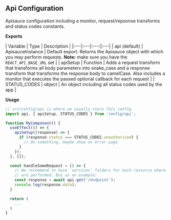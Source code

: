 ## Api Configuration

Apisauce configuration including a monitor, request/repsonse transforms and status codes constants.

**Exports**

| Variable | Type | Description |
|:---|:---|:---:|:---|
| api (default) | ApisauceInstance | Default export. Returns the Apisauce object with which you may perform requests. **Note:** make sure you have the `REACT_API_BASE_URL` set |
| apiSetup | Function | Adds a request transform that transforms all body parameters into snake_case and a response transform that transforms the response body to camelCase. Also includes a monitor that executes the passed optional callback for each request |
| STATUS_CODES | object | An object including all status codes used by the app |

**Usage**

```jsx
// src/config/api is where we usually store this config
import api, { apiSetup, STATUS_CODES } from 'config/api';

function MyComponent() {
  useEffect(() => {
    apiSetup((response) => {
      if (response.status === STATUS_CODES.unauthorized) {
        // Do something, maybe show an error page
      }
    });
  }, []);

  const handleSomeRequest = () => {
    // We recommend to have `services` folders for each resource where the requests
    // are performed. But as an example:
    const response = await api.get('/endpoint');
    console.log(response.data);
  }

  return (
    ...
  )
}
```
